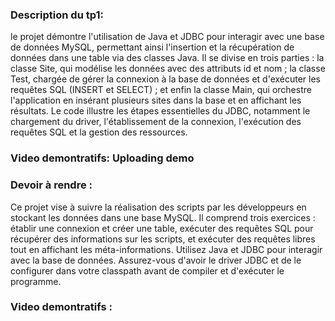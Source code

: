 ### Description du tp1: 
le projet démontre l'utilisation de Java et JDBC pour interagir avec une base de données MySQL, permettant ainsi l'insertion et la récupération de données dans une table via des classes Java. Il se divise en trois parties : la classe Site, qui modélise les données avec des attributs id et nom ; la classe Test, chargée de gérer la connexion à la base de données et d'exécuter les requêtes SQL (INSERT et SELECT) ; et enfin la classe Main, qui orchestre l'application en insérant plusieurs sites dans la base et en affichant les résultats. Le code illustre les étapes essentielles du JDBC, notamment le chargement du driver, l'établissement de la connexion, l'exécution des requêtes SQL et la gestion des ressources.

### Video demontratifs: Uploading demo 


### Devoir à rendre :
Ce projet vise à suivre la réalisation des scripts par les développeurs en stockant les données dans une base MySQL. Il comprend trois exercices : établir une connexion et créer une table, exécuter des requêtes SQL pour récupérer des informations sur les scripts, et exécuter des requêtes libres tout en affichant les méta-informations. Utilisez Java et JDBC pour interagir avec la base de données. Assurez-vous d'avoir le driver JDBC et de le configurer dans votre classpath avant de compiler et d'exécuter le programme.
### Video demontratifs : 








